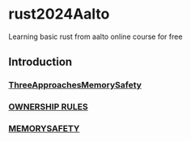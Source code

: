 # rust2024Aalto
Learning basic rust from aalto online course for free

## Introduction

### [ThreeApproachesMemorySafety](ThreeApproachesMemorySafety.md)

### [OWNERSHIP RULES](ownershiprules.md)

### [MEMORYSAFETY](whyRust.md)

